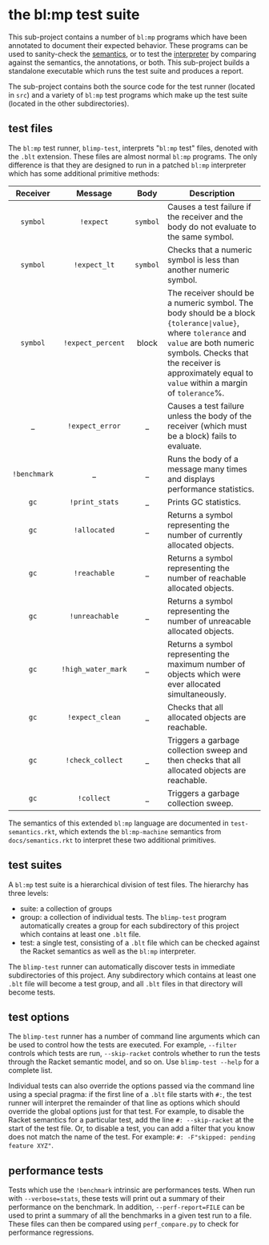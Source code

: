 # the bl:mp test suite

This sub-project contains a number of `bl:mp` programs which have been annotated to document their expected behavior. These programs can be used to sanity-check the [semantics](../docs/semantics.rkt), or to test the [interpreter](../blimp/README.md) by comparing against the semantics, the annotations, or both. This sub-project builds a standalone executable which runs the test suite and produces a report.

The sub-project contains both the source code for the test runner (located in `src`) and a variety of `bl:mp` test programs which make up the test suite (located in the other subdirectories).

## test files
The `bl:mp` test runner, `blimp-test`, interprets "`bl:mp` test" files, denoted with the `.blt` extension. These files are almost normal `bl:mp` programs. The only difference is that they are designed to run in a patched `bl:mp` interpreter which has some additional primitive methods:

 Receiver |     Message     |   Body   | Description
:--------:|:---------------:|:--------:|---------------------------------------
|`symbol` |    `!expect`    | `symbol` | Causes a test failure if the receiver and the body do not evaluate to the same symbol.
|`symbol` |   `!expect_lt`  | `symbol` | Checks that a numeric symbol is less than another numeric symbol.
|`symbol` | `!expect_percent`| block   | The receiver should be a numeric symbol. The body should be a block `{tolerance\|value}`, where `tolerance` and `value` are both numeric symbols. Checks that the receiver is approximately equal to `value` within a margin of `tolerance`%.
|   _     | `!expect_error` |     _    | Causes a test failure unless the body of the receiver (which must be a block) fails to evaluate.
| `!benchmark` |     _      |     _    | Runs the body of a message many times and displays performance statistics.
|  `gc`   | `!print_stats`  |     _    | Prints GC statistics.
|  `gc`   | `!allocated`    |     _    | Returns a symbol representing the number of currently allocated objects.
|  `gc`   | `!reachable`    |     _    | Returns a symbol representing the number of reachable allocated objects.
|  `gc`   | `!unreachable`  |     _    | Returns a symbol representing the number of unreacable allocated objects.
|  `gc`   | `!high_water_mark` |     _    | Returns a symbol representing the maximum number of objects which were ever allocated simultaneously.
|  `gc`   | `!expect_clean` |    _     | Checks that all allocated objects are reachable.
|  `gc`   | `!check_collect` |   _     | Triggers a garbage collection sweep and then checks that all allocated objects are reachable.
|  `gc`   | `!collect`     |     _     | Triggers a garbage collection sweep.

The semantics of this extended `bl:mp` language are documented in `test-semantics.rkt`, which extends the `bl:mp-machine` semantics from `docs/semantics.rkt` to interpret these two additional primitives.

## test suites
A `bl:mp` test suite is a hierarchical division of test files. The hierarchy has three levels:
* suite: a collection of groups
* group: a collection of individual tests. The `blimp-test` program automatically creates a group for each subdirectory of this project which contains at least one `.blt` file.
* test: a single test, consisting of a `.blt` file which can be checked against the Racket semantics as well as the `bl:mp` interpreter.

The `blimp-test` runner can automatically discover tests in immediate subdirectories of this project. Any subdirectory which contains at least one `.blt` file will become a test group, and all `.blt` files in that directory will become tests.

## test options
The `blimp-test` runner has a number of command line arguments which can be used to control how the tests are executed. For example, `--filter` controls which tests are run, `--skip-racket` controls whether to run the tests through the Racket semantic model, and so on. Use `blimp-test --help` for a complete list.

Individual tests can also override the options passed via the command line using a special pragma: if the first line of a `.blt` file starts with `#:`, the test runner will interpret the remainder of that line as options which should override the global options just for that test. For example, to disable the Racket semantics for a particular test, add the line `#: --skip-racket` at the start of the test file. Or, to disable a test, you can add a filter that you know does not match the name of the test. For example: `#: -F"skipped: pending feature XYZ"`.

## performance tests
Tests which use the `!benchmark` intrinsic are performances tests. When run with `--verbose=stats`, these tests will print out a summary of their performance on the benchmark. In addition, `--perf-report=FILE` can be used to print a summary of all the benchmarks in a given test run to a file. These files can then be compared using `perf_compare.py` to check for performance regressions.
